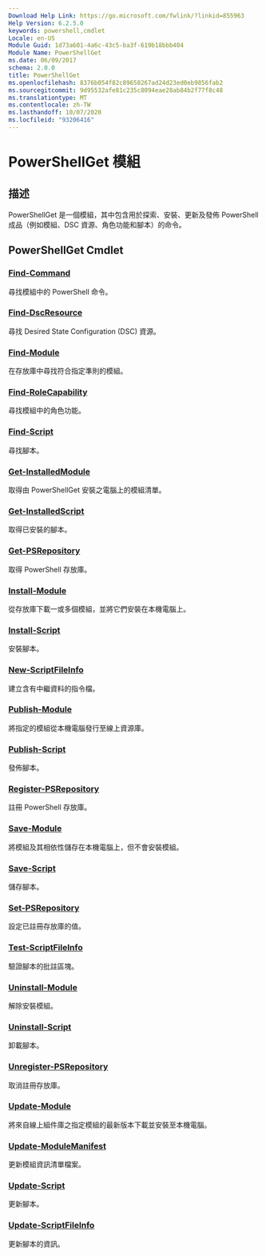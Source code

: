 ```yaml
---
Download Help Link: https://go.microsoft.com/fwlink/?linkid=855963
Help Version: 6.2.5.0
keywords: powershell,cmdlet
Locale: en-US
Module Guid: 1d73a601-4a6c-43c5-ba3f-619b18bbb404
Module Name: PowerShellGet
ms.date: 06/09/2017
schema: 2.0.0
title: PowerShellGet
ms.openlocfilehash: 8376b054f82c89658267ad24d23ed0eb9856fab2
ms.sourcegitcommit: 9d95532afe81c235c8094eae28ab84b2f77f8c48
ms.translationtype: MT
ms.contentlocale: zh-TW
ms.lasthandoff: 10/07/2020
ms.locfileid: "93206416"
---
```

# PowerShellGet 模組

## 描述

PowerShellGet 是一個模組，其中包含用於探索、安裝、更新及發佈 PowerShell 成品（例如模組、DSC 資源、角色功能和腳本）的命令。

## PowerShellGet Cmdlet

### [Find-Command](Find-Command.md)
尋找模組中的 PowerShell 命令。

### [Find-DscResource](Find-DscResource.md)
尋找 Desired State Configuration (DSC) 資源。

### [Find-Module](Find-Module.md)
在存放庫中尋找符合指定準則的模組。

### [Find-RoleCapability](Find-RoleCapability.md)
尋找模組中的角色功能。

### [Find-Script](Find-Script.md)
尋找腳本。

### [Get-InstalledModule](Get-InstalledModule.md)
取得由 PowerShellGet 安裝之電腦上的模組清單。

### [Get-InstalledScript](Get-InstalledScript.md)
取得已安裝的腳本。

### [Get-PSRepository](Get-PSRepository.md)
取得 PowerShell 存放庫。

### [Install-Module](Install-Module.md)
從存放庫下載一或多個模組，並將它們安裝在本機電腦上。

### [Install-Script](Install-Script.md)
安裝腳本。

### [New-ScriptFileInfo](New-ScriptFileInfo.md)
建立含有中繼資料的指令檔。

### [Publish-Module](Publish-Module.md)
將指定的模組從本機電腦發行至線上資源庫。

### [Publish-Script](Publish-Script.md)
發佈腳本。

### [Register-PSRepository](Register-PSRepository.md)
註冊 PowerShell 存放庫。

### [Save-Module](Save-Module.md)
將模組及其相依性儲存在本機電腦上，但不會安裝模組。

### [Save-Script](Save-Script.md)
儲存腳本。

### [Set-PSRepository](Set-PSRepository.md)
設定已註冊存放庫的值。

### [Test-ScriptFileInfo](Test-ScriptFileInfo.md)
驗證腳本的批註區塊。

### [Uninstall-Module](Uninstall-Module.md)
解除安裝模組。

### [Uninstall-Script](Uninstall-Script.md)
卸載腳本。

### [Unregister-PSRepository](Unregister-PSRepository.md)
取消註冊存放庫。

### [Update-Module](Update-Module.md)
將來自線上組件庫之指定模組的最新版本下載並安裝至本機電腦。

### [Update-ModuleManifest](Update-ModuleManifest.md)
更新模組資訊清單檔案。

### [Update-Script](Update-Script.md)
更新腳本。

### [Update-ScriptFileInfo](Update-ScriptFileInfo.md)
更新腳本的資訊。

